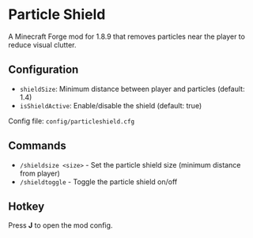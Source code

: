 # Particle Shield

A Minecraft Forge mod for 1.8.9 that removes particles near the player to reduce visual clutter.

## Configuration

- `shieldSize`: Minimum distance between player and particles (default: 1.4)
- `isShieldActive`: Enable/disable the shield (default: true)

Config file: `config/particleshield.cfg`

## Commands

- `/shieldsize <size>` - Set the particle shield size (minimum distance from player)
- `/shieldtoggle` - Toggle the particle shield on/off

## Hotkey

Press **J** to open the mod config.
